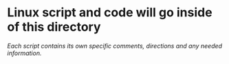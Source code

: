 # Linux script and code will go inside of this directory

*Each script contains its own specific comments, directions and any needed information.*
